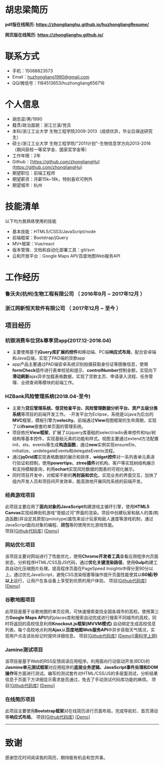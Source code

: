 # 胡忠梁简历

**pdf版在线简历: https://zhonglianghu.github.io/huzhongliangResume/**

**网页版在线简历: https://zhonglianghu.github.io/**

# 联系方式

- 手机：15068823573
- Email：huzhongliang1990@gmail.com 
- QQ/微信号：1184513653/huzhongliang656716


# 个人信息

 - 胡忠梁/男/1990 
 - 籍贯/政治面貌：浙江兰溪/党员
 - 本科/浙江工业大学 生物工程学院2009-2013（成绩优异，毕业后保送研究生）
 - 硕士/浙江工业大学 生物工程学院/"2011计划"-生物信息学方向2013-2016（期间获校一等奖学金、国家奖学金等）
 - 工作年限：2年
 - Github：[https://github.com/zhongliangHu](https://github.com/zhongliangHu)
 - 期望职位：前端工程师
 - 期望薪资：月薪15k~18k，特别喜欢可例外
 - 期望城市：杭州

# 技能清单
以下均为我熟练使用的技能

- 基本技能：HTML5/CSS3/JavaScript/node
- 前端框架：Bootstrap/jQuery
- MV\*框架：Vue/react
- 版本管理、文档和自动化部署工具：git/svn
- 云和开放平台：Google Maps API/百度地图Web服务API

# 工作经历

###  鲁沃夫(杭州)生物工程有限公司 （ 2016年9月 ~ 2017年12月 ）
###  浙江网新恒天软件有限公司 （ 2017年12月 ~ 至今 ）

## 项目经历
### 杭银消费车位贷&尊享贷app(2017.12-2018.04)
- 主要使用基于**jQuery库扩展的控件**和移动端、PC端**响应式布局**，配合安卓端和Java后端，实现了PAD端的贷款app
- app产品主要通过PAD端安卓系统识别拍摄获取身份证等图像信息，使用**formCheck**插件进行表单校验和提示、**controlNumber**控制金额，实现向下**滑动刷新**ajax异步加载表格数据，实现了贷款主页、申请录入流程、任务管理、业绩查询等模块的前端工作。

### HZBank风险管理系统(2018.04-至今)
- 主要为**贷后管理系统、信贷检查平台、风险管理数据分析平台、资产五级分类系统**等项目的前端开发工作。
-开发平台为Eclipse，系统是以java为后台的**MVC**框架，模板引擎为**velocity**。前端通过**View**视图框架的生命周期，实现了以**iframe**嵌套的单页面的管理系统。
- 项目依托**View框架**，扩展了以jquery库基础的select/radio表单控件和tip/树结构等基本控件，实现基础元素的功能和样式。视图主要通过extend方法配置init、els、events等生成**构造函数**，通过**new**实例实现ensureEle、initialize、undelegateEvents和delegateEvents流程。
- 通过**jqGrid库**实现表格数据的展示和排序，**widget控件**对一系列表单元素进行验证和控制，使用**powertips、ztree插件**对机构、客户等实现树结构展示和支持模糊查询，利用**echart**实现风险数据的图表的可视化展示。                        
-  同时项目开发中，对框架不断的**再封装和优化**，实现业务的界面交互，加快了组内开发人员和项目间开发效率，能高效地开展风险系统的前端开发。


### 经典游戏项目
此项目主要应用了**面向对象的JavaScript**构建游戏主循环引擎，使用**HTML5 Canvas**实现经典街机游戏“青蛙过河”界面的渲染。项目中创建玩家和敌人的类(构造函数)并设定其原型(prototype)属性来设计玩家和敌人速度等游戏机制，通过JavaScript面向对象的编程、**闭包**等的使用优化游戏性能。   
项目[\[Github代码库\]](https://github.com/zhongliangHu/Arcade-Game)    [ \[Demo\]](https://zhonglianghu.github.io/Arcade-Game/)


### 网站优化项目 
该项目主要对网站进行了性能优化，使用**Chrome开发者工具**查看应用程序内页面状态，分析程序HTML/CSS及JS代码，通过**优化关键渲染路径**，使用**Gulp**构建工具自动化压缩图片处理，提高程序页面在PageSpeed Insights中得分至90分以上。通过优化JavaScript，避免CSS渲染阻塞等操作提升页面性能使其以**60帧/秒以上**运行，让用户在各设备上享受到优质的用户体验。
项目[\[Github代码库\]](https://github.com/zhongliangHu/Website-Performance-Optimization)  [ \[Demo\]](https://zhonglianghu.github.io/Website-Performance-Optimization/)

### 谷歌地图项目
此项目是基于谷歌地图的单页应用，可快速搜索查找全国各城市的高校。使用第三方**Google Maps API**内的places库和搜索自动完成进行搜索不同城市的高校，同时将返回的高校信息利用**Knockout.js框架(MVVM模式)** 自动绑定生成高校信息列表。每个高校地点利用**Ajax**从**百度地图Web服务API**中异步获取天气情况，实现用户点击该处标记时提供详细信息。
项目[\[Github代码库\]](https://github.com/zhongliangHu/neighborhood-map-program) [\[Demo\]\(需科学上网\)](https://zhonglianghu.github.io/neighborhood-map-program/)

### Jamine测试项目 
该项目是基于Web的RSS反馈阅读应用程序。利用面向行动驱动开发(BDD)的**Jasmine单元测试框架**对应用程序的**底层业务逻辑、JavaScript事件处理和DOM操作**等方面进行测试。编写的测试套件对HTML/CSS/JS的多层面测试，分析结果信息于页面下方详细显示需求是否通过，免去了手动测试代码库功能的麻烦。
项目[\[Github代码库\]](https://github.com/zhongliangHu/Feed-Reader-Testing) [\[Demo\]](https://zhonglianghu.github.io/Feed-Reader-Testing/)

### 在线简历项目 
此项目主要使用**Bootstrap框架**对在线简历进行页面布局，完成导航栏、首页滑动等**响应式布局**。 
项目[\[Github代码库\]](https://github.com/zhongliangHu/zhongliangHu.github.io) [\[Demo\]](https://zhonglianghu.github.io/)

---     
# 致谢
感谢您花时间阅读我的简历，期待能有机会和您共事。
